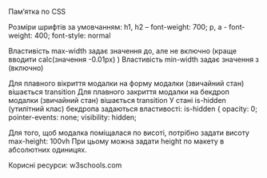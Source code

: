 
Пам’ятка по CSS

Розміри шрифтів за умовчанням:
h1, h2 – font-weight: 700;
p, a -  font-weight: 400;
font-style: normal

Властивість max-width задає значення до, але не включно (краще вводити calc(значення -0.01px) )
Властивість min-width задає значення з (включно)

Для плавного вікриття модалки на форму модалки (звичайний стан) вішається transition
Для плавного закриття модалки на бекдроп модалки (звичайний стан) вішається transition
У стані is-hidden (утилітний клас) бекдропа задаються властивості:
is-hidden {
    opacity: 0;
    pointer-events: none;
    visibility: hidden;

Для того, щоб модалка поміщалася по висоті, потрібно задати висоту max-height: 100vh
При цьому можна задати height по макету в абсолютних одиницях.

Корисні ресурси: w3schools.com

